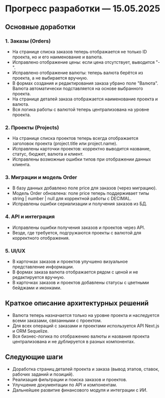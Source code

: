 # Прогресс разработки — 15.05.2025

## Основные доработки

### 1. Заказы (Orders)
- На странице списка заказов теперь отображается не только ID проекта, но и его наименование и валюта.
- Исправлено отображение цены: если цена отсутствует, выводится "-".
- Исправлено отображение валюты: теперь валюта берётся из проекта, а не выбирается вручную.
- В формах создания и редактирования заказа убрано поле "Валюта". Валюта автоматически подставляется на основе выбранного проекта.
- На странице деталей заказа отображается наименование проекта и валюта.
- Вся логика работы с валютой теперь централизована на уровне проекта.

### 2. Проекты (Projects)
- На странице списка проектов теперь всегда отображается заголовок проекта (project.title или project.name).
- Исправлены карточки проектов: корректно выводится название, статус, бюджет, валюта и клиент.
- Исправлены возможные ошибки типов при отображении данных клиента.

### 3. Миграции и модель Order
- В базу данных добавлено поле price для заказов (через миграцию).
- Модель Order обновлена: поле price теперь поддерживает типы string | number | null для корректной работы с DECIMAL.
- Исправлены ошибки сериализации и получения заказов из БД.

### 4. API и интеграция
- Исправлены ошибки получения заказов и проектов через API.
- Везде, где требуется, подгружаются проекты с валютой для корректного отображения.

### 5. UI/UX
- В карточках заказов и проектов улучшено визуальное представление информации.
- В формах заказа валюта отображается рядом с ценой и не редактируется вручную.
- В карточках заказов и проектов добавлены статусы с цветными бейджами и иконками.

## Краткое описание архитектурных решений

- Валюта теперь назначается только на уровне проекта и наследуется всеми заказами, связанными с проектом.
- Для всех операций с заказами и проектами используется API Next.js и ORM Sequelize.
- Вся бизнес-логика по отображению валюты и названия проекта централизована и не дублируется в разных компонентах.

## Следующие шаги

- Доработка страниц деталей проекта и заказа (вывод этапов, ставок, рабочих заданий и позиций).
- Реализация фильтрации и поиска заказов и проектов.
- Улучшение документации по API и компонентам.
- Дальнейшее развитие финансового модуля и интеграции с ИИ.
